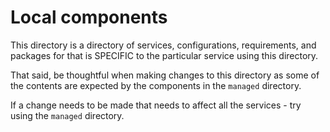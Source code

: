 # Local components
This directory is a directory of services, configurations, requirements, and packages
for that is SPECIFIC to the particular service using this directory.

That said, be thoughtful when making changes to this directory as some of the contents are expected by the components in the `managed` directory.

If a change needs to be made that needs to affect all the services - try using the `managed` directory.
